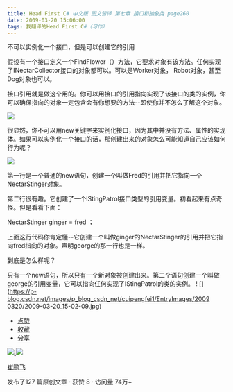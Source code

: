 ```yaml
---
title: Head First C# 中文版 图文皆译 第七章 接口和抽象类 page260
date: 2009-03-20 15:06:00
tags: 我翻译的Head First C#（习作）
---
```

不可以实例化一个接口，但是可以创建它的引用

  

假设有一个接口定义一个FindFlower（）方法，它要求对象有该方法。任何实现了INectarCollector接口的对象都可以。可以是Worker对象，
Robot对象，甚至Dog对象也可以。

  

接口引用就是做这个用的。你可以用接口的引用指向实现了该接口的类的实例，你可以确保指向的对象一定包含会有你想要的方法--即使你并不怎么了解这个对象。

  

![](https://p-blog.csdn.net/images/p_blog_csdn_net/cuipengfei1/EntryImages/20090320/2009-03-20_14-41-28.jpg)

很显然，你不可以用new关键字来实例化接口，因为其中并没有方法、属性的实现体。如果可以实例化一个接口的话，那创建出来的对象怎么可能知道自己应该如何行为呢？

  

![](https://p-blog.csdn.net/images/p_blog_csdn_net/cuipengfei1/EntryImages/20090320/2009-03-20_14-47-22.jpg)

第一行是一个普通的new语句，创建一个叫做Fred的引用并把它指向一个NectarStinger对象。

第二行很有趣。它创建了一个IStingPatrol接口类型的引用变量。初看起来有点奇怪。但是看看下面：

  

NectarStinger ginger = fred  ；

  

上面这行代码你肯定懂--它创建一个叫做ginger的NectarStinger的引用并把它指向fred指向的对象。声明george的那一行也是一样。

  

到底是怎么样呢？

  

只有一个new语句，所以只有一个新对象被创建出来。第二个语句创建一个叫做george的引用变量，它可以指向任何实现了IStingPatrol的类的实例。 !
[](https://p-blog.csdn.net/images/p_blog_csdn_net/cuipengfei1/EntryImages/2009
0320/2009-03-20_15-02-09.jpg)

  * [ 点赞  ](javascript:;)
  * [ 收藏  ](javascript:;)
  * [ 分享 ](javascript:;)

[ ![](https://profile.csdnimg.cn/5/2/5/3_cuipengfei1)
![](https://g.csdnimg.cn/static/user-reg-year/1x/11.png)
](https://blog.csdn.net/cuipengfei1)

[ 崔鹏飞 ](https://blog.csdn.net/cuipengfei1)

发布了127 篇原创文章  ·  获赞 8  ·  访问量 74万+

